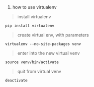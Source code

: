 
1. how to use virtualenv
>install virtualenv
    
    pip install virtualenv
    
>create virtual env, with parameters

    virtualenv --no-site-packages venv
    
>enter into the new virtual venv

    source venv/bin/activate
    
>quit from virtual venv

    deactivate